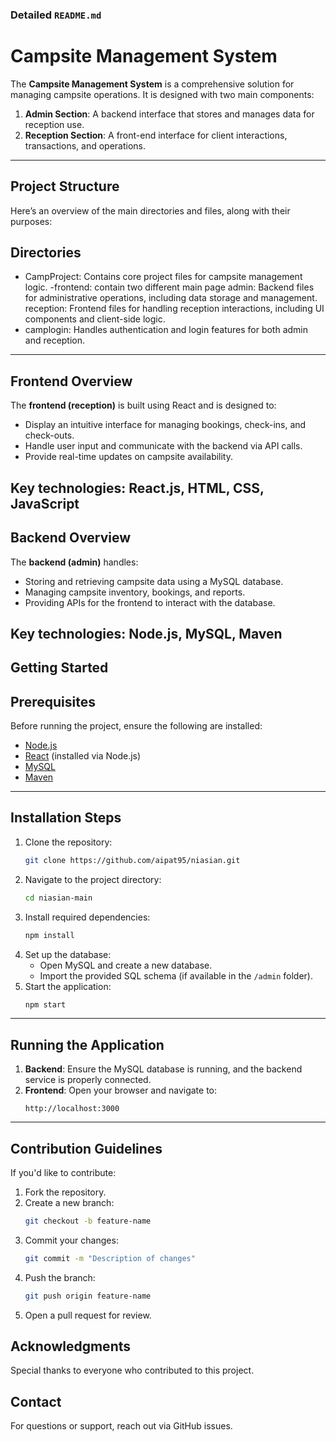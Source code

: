 ### Detailed `README.md`

# Campsite Management System

The **Campsite Management System** is a comprehensive solution for managing campsite operations. It is designed with two main components:

1. **Admin Section**: A backend interface that stores and manages data for reception use.
2. **Reception Section**: A front-end interface for client interactions, transactions, and operations.

---

## Project Structure

Here’s an overview of the main directories and files, along with their purposes:

## Directories
- CampProject: Contains core project files for campsite management logic.
-frontend: contain two different main page
    admin: Backend files for administrative operations, including data storage and management.
    reception: Frontend files for handling reception interactions, including UI components and client-side logic.
- camplogin: Handles authentication and login features for both admin and reception.
---
## Frontend Overview

The **frontend (reception)** is built using React and is designed to:

- Display an intuitive interface for managing bookings, check-ins, and check-outs.
- Handle user input and communicate with the backend via API calls.
- Provide real-time updates on campsite availability.

Key technologies: **React.js, HTML, CSS, JavaScript**
---

## Backend Overview

The **backend (admin)** handles:

- Storing and retrieving campsite data using a MySQL database.
- Managing campsite inventory, bookings, and reports.
- Providing APIs for the frontend to interact with the database.

Key technologies: **Node.js, MySQL, Maven**
---
## Getting Started

## Prerequisites
Before running the project, ensure the following are installed:
- [Node.js](https://nodejs.org/)
- [React](https://reactjs.org/) (installed via Node.js)
- [MySQL](https://www.mysql.com/)
- [Maven](https://maven.apache.org/)
---
## Installation Steps
1. Clone the repository:
   ```bash
   git clone https://github.com/aipat95/niasian.git
   ```
2. Navigate to the project directory:
   ```bash
   cd niasian-main
   ```
3. Install required dependencies:
   ```bash
   npm install
   ```
4. Set up the database:
   - Open MySQL and create a new database.
   - Import the provided SQL schema (if available in the `/admin` folder).
5. Start the application:
   ```bash
   npm start
   ```
---
## Running the Application

1. **Backend**: Ensure the MySQL database is running, and the backend service is properly connected.
2. **Frontend**: Open your browser and navigate to:
   ```
   http://localhost:3000
   ```
---
## Contribution Guidelines

If you'd like to contribute:

1. Fork the repository.
2. Create a new branch:
   ```bash
   git checkout -b feature-name
   ```
3. Commit your changes:
   ```bash
   git commit -m "Description of changes"
   ```
4. Push the branch:
   ```bash
   git push origin feature-name
   ```
5. Open a pull request for review.

## Acknowledgments
Special thanks to everyone who contributed to this project.
## Contact
For questions or support, reach out via GitHub issues.
```
